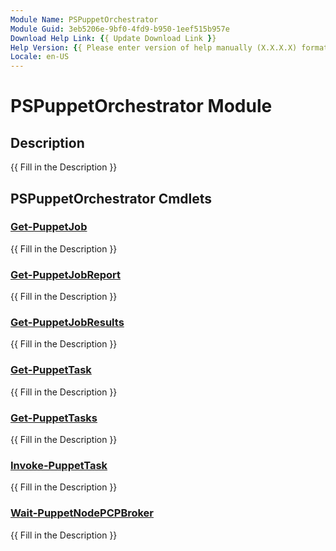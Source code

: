```yaml
---
Module Name: PSPuppetOrchestrator
Module Guid: 3eb5206e-9bf0-4fd9-b950-1eef515b957e
Download Help Link: {{ Update Download Link }}
Help Version: {{ Please enter version of help manually (X.X.X.X) format }}
Locale: en-US
---
```


# PSPuppetOrchestrator Module
## Description
{{ Fill in the Description }}

## PSPuppetOrchestrator Cmdlets
### [Get-PuppetJob](Get-PuppetJob.md)
{{ Fill in the Description }}

### [Get-PuppetJobReport](Get-PuppetJobReport.md)
{{ Fill in the Description }}

### [Get-PuppetJobResults](Get-PuppetJobResults.md)
{{ Fill in the Description }}

### [Get-PuppetTask](Get-PuppetTask.md)
{{ Fill in the Description }}

### [Get-PuppetTasks](Get-PuppetTasks.md)
{{ Fill in the Description }}

### [Invoke-PuppetTask](Invoke-PuppetTask.md)
{{ Fill in the Description }}

### [Wait-PuppetNodePCPBroker](Wait-PuppetNodePCPBroker.md)
{{ Fill in the Description }}

